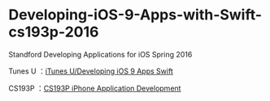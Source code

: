 # Developing-iOS-9-Apps-with-Swift-cs193p-2016

Standford Developing Applications for iOS Spring 2016

Tunes U ：[iTunes U/Developing iOS 9 Apps Swift](https://itunes.apple.com/cn/course/developing-ios-9-apps-swift/id1104579961)

CS193P ：[CS193P iPhone Application Development](http://web.stanford.edu/class/cs193p/cgi-bin/drupal/)

